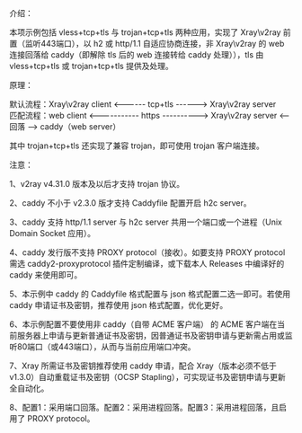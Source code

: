 介绍：

本项示例包括 vless+tcp+tls 与 trojan+tcp+tls 两种应用，实现了 Xray\v2ray 前置（监听443端口），以 h2 或 http/1.1 自适应协商连接，非 Xray\v2ray 的 web 连接回落给 caddy（即解除 tls 后的 web 连接转给 caddy 处理）），tls 由 vless+tcp+tls 或 trojan+tcp+tls 提供及处理。

原理：

默认流程：Xray\v2ray client <------ tcp+tls ------> Xray\v2ray server  
匹配流程：web client <----------- https ----------> Xray\v2ray server <-- 回落 --> caddy（web server）

其中 trojan+tcp+tls 还实现了兼容 trojan，即可使用 trojan 客户端连接。  

注意：

1、v2ray v4.31.0 版本及以后才支持 trojan 协议。

2、caddy 不小于 v2.3.0 版才支持 Caddyfile 配置开启 h2c server。

3、caddy 支持 http/1.1 server 与 h2c server 共用一个端口或一个进程（Unix Domain Socket 应用）。

4、caddy 发行版不支持 PROXY protocol（接收）。如要支持 PROXY protocol 需选 caddy2-proxyprotocol 插件定制编译，或下载本人 Releases 中编译好的 caddy 来使用即可。

5、本示例中 caddy 的 Caddyfile 格式配置与 json 格式配置二选一即可。若使用 caddy 申请证书及密钥，推荐使用 json 格式配置，优化更好。

6、本示例配置不要使用非 caddy（自带 ACME 客户端） 的 ACME 客户端在当前服务器上申请与更新普通证书及密钥，因普通证书及密钥申请与更新需占用或监听80端口（或443端口），从而与当前应用端口冲突。

7、Xray 所需证书及密钥推荐使用 caddy 申请，配合 Xray（版本必须不低于v1.3.0）自动重载证书及密钥（OCSP Stapling），可实现证书及密钥申请与更新全自动化。

8、配置1：采用端口回落。配置2：采用进程回落。配置3：采用进程回落，且启用了 PROXY protocol。
